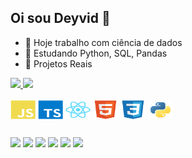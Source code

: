 ## Oi sou Deyvid 👋

- 🔭 Hoje trabalho com ciência de dados
- 🌱 Estudando Python, SQL, Pandas
- 👯 Projetos Reais


<div>
<a href="https://beacons.ai/deyv7">
<img height="180em" src="https://github-readme-stats.vercel.app/api?username=deyv7&theme=gruvbox&show_icons=true&hide_border=true&count_private=true">
<img height="180em" src="https://github-readme-stats.vercel.app/api/top-langs/?username=deyv7&theme=gruvbox&show_icons=true&hide_border=true&layout=compact"/>
</a>
</div>

<div style="display: inline_block"><br>
<img align="center" alt="teste-Js" height="30" width="40" src="https://raw.githubusercontent.com/devicons/devicon/master/icons/javascript/javascript-plain.svg">
<img align="center" alt="teste-Ts" height="30" width="40" src="https://raw.githubusercontent.com/devicons/devicon/master/icons/typescript/typescript-plain.svg">
<img align="center" alt="teste-React" height="30" width="40" src="https://raw.githubusercontent.com/devicons/devicon/master/icons/react/react-original.svg">
<img align="center" alt="teste-HTML" height="30" width="40" src="https://raw.githubusercontent.com/devicons/devicon/master/icons/html5/html5-original.svg">
<img align="center" alt="teste-CSS" height="30" width="40" src="https://raw.githubusercontent.com/devicons/devicon/master/icons/css3/css3-original.svg">
<img align="center" alt="teste-Python" height="30" width="40" src="https://raw.githubusercontent.com/devicons/devicon/master/icons/python/python-original.svg">
</div>

##
<div>
<a href="https://www.youtube.com/channel/UC_-uuuZbYBAAt9CV1Nzvc-Q&quot; target="_blank"><img src="https://img.shields.io/badge/YouTube-FF0000?style=for-the-badge&logo=youtube&logoColor=white&quot; target="_blank"></a>
<a href="https://instagram.com/user&quot; target="_blank"><img src="https://img.shields.io/badge/-Instagram-%23E4405F?style=for-the-badge&logo=instagram&logoColor=white&quot; target="_blank"></a>
<a href="https://www.twitch.tv/user&quot; target="_blank"><img src="https://img.shields.io/badge/Twitch-9146FF?style=for-the-badge&logo=twitch&logoColor=white&quot; target="_blank"></a>
<a href="https://discord.gg/G9GPg5SA75&quot; target="_blank"><img src="https://img.shields.io/badge/Discord-7289DA?style=for-the-badge&logo=discord&logoColor=white&quot; target="_blank"></a>
<a href="mailto:ddpessoall@gmail.com"><img src="https://img.shields.io/badge/-Gmail-%23333333?style=for-the-badge&logo=gmail&logoColor=white&quot; target="_blank"></a>
<a href="https://www.linkedin.com/in/user-45875016a&quot; target="_blank"><img src="https://img.shields.io/badge/-LinkedIn-%230077B5?style=for-the-badge&logo=linkedin&logoColor=white&quot; target="_blank"></a>
</div>
